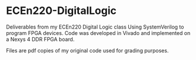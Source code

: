 # ECEn220-DigitalLogic
Deliverables from my ECEn220 Digital Logic class Using SystemVerilog to program FPGA devices.
Code was developed in Vivado and implemented on a Nexys 4 DDR FPGA board.

Files are pdf copies of my original code used for grading purposes.

